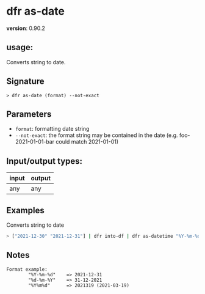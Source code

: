 # dfr as-date

**version**: 0.90.2

## **usage**:

Converts string to date.

## Signature

`> dfr as-date (format) --not-exact`

## Parameters

- `format`: formatting date string
- `--not-exact`: the format string may be contained in the date (e.g. foo-2021-01-01-bar could match 2021-01-01)

## Input/output types:

| input | output |
| ----- | ------ |
| any   | any    |

## Examples

Converts string to date

```bash
> ["2021-12-30" "2021-12-31"] | dfr into-df | dfr as-datetime "%Y-%m-%d"
```

## Notes

```text
Format example:
        "%Y-%m-%d"    => 2021-12-31
        "%d-%m-%Y"    => 31-12-2021
        "%Y%m%d"      => 2021319 (2021-03-19)
```
